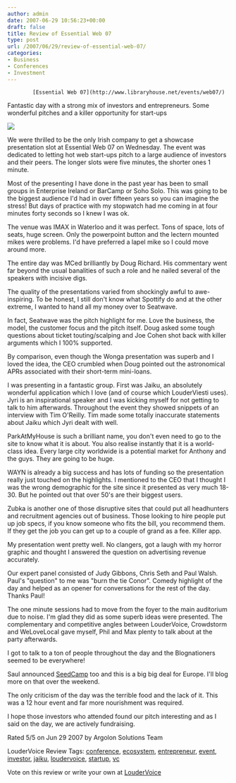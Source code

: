 ```yaml
---
author: admin
date: 2007-06-29 10:56:23+00:00
draft: false
title: Review of Essential Web 07
type: post
url: /2007/06/29/review-of-essential-web-07/
categories:
- Business
- Conferences
- Investment
---
```



    


        
            [Essential Web 07](http://www.libraryhouse.net/events/web07/)
        
    


      

    

Fantastic day with a strong mix of investors and entrepreneurs. Some wonderful pitches and a killer opportunity for start-ups


      



![](http://www.loudervoice.com/static/images/5outof5.gif)



      

    

We were thrilled to be the only Irish company to get a showcase presentation slot at Essential Web 07 on Wednesday. The event was dedicated to letting hot web start-ups pitch to a large audience of investors and their peers. The longer slots were five minutes, the shorter ones 1 minute.

Most of the presenting I have done in the past year has been to small groups in Enterprise Ireland or BarCamp or Soho Solo. This was going to be the biggest audience I'd had in over fifteen years so you can imagine the stress! But days of practice with my stopwatch had me coming in at four minutes forty seconds so I knew I was ok.

The venue was IMAX in Waterloo and it was perfect. Tons of space, lots of seats, huge screen. Only the powerpoint button and the lectern mounted mikes were problems. I'd have preferred a lapel mike so I could move around more.

The entire day was MCed brilliantly by Doug Richard. His commentary went far beyond the usual banalities of such a role and he nailed several of the speakers with incisive digs. 

The quality of the presentations varied from shockingly awful to awe-inspiring. To be honest, I still don't know what Spottify do and at the other extreme, I wanted to hand all my money over to Seatwave.

In fact, Seatwave was the pitch highlight for me. Love the business, the model, the customer focus and the pitch itself. Doug asked some tough questions about ticket touting/scalping and Joe Cohen shot back with killer arguments which I 100% supported.

By comparison, even though the Wonga presentation was superb and I loved the idea, the CEO crumbled when Doug pointed out the astronomical APRs associated with their short-term mini-loans. 

I was presenting in a fantastic group. First was Jaiku, an absolutely wonderful application which I love (and of course which LouderViesti uses). Jyri is an inspirational speaker and I was kicking myself for not getting to talk to him afterwards. Throughout the event they showed snippets of an interview with Tim O'Reilly. Tim made some totally inaccurate statements about Jaiku which Jyri dealt with well.

ParkAtMyHouse is such a brilliant name, you don't even need to go to the site to know what it is about. You also realise instantly that it is a world-class idea. Every large city worldwide is a potential market for Anthony and the guys. They are going to be huge. 

WAYN is already a big success and has lots of funding so the presentation really just touched on the highlights. I mentioned to the CEO that I thought I was the wrong demographic for the site since it presented as very much 18-30. But he pointed out that over 50's are their biggest users.

Zubka is another one of those disruptive sites that could put all headhunters and recruitment agencies out of business. Those looking to hire people put up job specs, if you know someone who fits the bill, you recommend them. If they get the job you can get up to a couple of grand as a fee. Killer app.

My presentation went pretty well. No clangers, got a laugh with my horror graphic and thought I answered the question on advertising revenue accurately.

Our expert panel consisted of Judy Gibbons, Chris Seth and Paul Walsh. Paul's "question" to me was "burn the tie Conor". Comedy highlight of the day and helped as an opener for conversations for the rest of the day. Thanks Paul!

The one minute sessions had to move from the foyer to the main auditorium due to noise. I'm glad they did as some superb ideas were presented. The complementary and competitive angles between LouderVoice, Crowdstorm and WeLoveLocal gave myself, Phil and Max plenty to talk about at the party afterwards.

I got to talk to a ton of people throughout the day and the Blognationers seemed to be everywhere!

Saul announced [SeedCamp](http://www.seedcamp.com/) too and this is a big big deal for Europe. I'll blog more on that over the weekend.  

The only criticism of the day was the terrible food and the lack of it. This was a 12 hour event and far more nourishment was required.

I hope those investors who attended found our pitch interesting and as I said on the day, we are actively fundraising. 


      



Rated 5/5 on Jun 29 2007 by Argolon Solutions Team


    

LouderVoice Review Tags: [conference](http://www.loudervoice.com/tags/conference), [ecosystem](http://www.loudervoice.com/tags/ecosystem), [entrepreneur](http://www.loudervoice.com/tags/entrepreneur), [event](http://www.loudervoice.com/tags/event), [investor](http://www.loudervoice.com/tags/investor), [jaiku](http://www.loudervoice.com/tags/jaiku), [loudervoice](http://www.loudervoice.com/tags/loudervoice), [startup](http://www.loudervoice.com/tags/startup), [vc](http://www.loudervoice.com/tags/vc)


    

Vote on this review or write your own at [LouderVoice](http://www.loudervoice.com/reviews/558202115)



